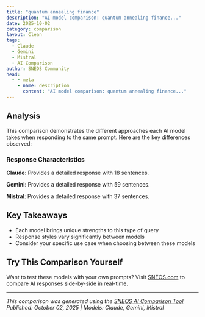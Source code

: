 ```yaml
---
title: "quantum annealing finance"
description: "AI model comparison: quantum annealing finance..."
date: 2025-10-02
category: comparison
layout: Clean
tags:
  - Claude
  - Gemini
  - Mistral
  - AI Comparison
author: SNEOS Community
head:
  - - meta
    - name: description
      content: "AI model comparison: quantum annealing finance..."
---
```


<ChatComparison
  title="quantum annealing finance"
  prompt="quantum annealing finance"
  :responses='{"Claude": "# Quantum Annealing in Finance\n\nQuantum annealing is emerging as a promising approach for solving complex optimization problems in finance. Here\u0027s an overview of its applications and current state:\n\n## What is Quantum Annealing?\n\nQuantum annealing uses quantum mechanical effects to find optimal solutions to combinatorial optimization problems by:\n- Starting with a simple quantum state\n- Gradually evolving the system toward the problem\u0027s ground state\n- Leveraging quantum tunneling to escape local minima\n\n## Key Financial Applications\n\n### 1. **Portfolio Optimization**\n- **Problem**: Selecting optimal asset allocations to maximize return while minimizing risk\n- **Quantum Advantage**: Can handle complex constraints and correlations between large numbers of assets\n- **Example**: Optimizing portfolios with hundreds of assets and multiple risk factors\n\n### 2. **Risk Management**\n- **Value at Risk (VaR) calculations**\n- **Stress testing** across multiple scenarios\n- **Credit risk assessment** with complex interdependencies\n\n### 3. **Algorithmic Trading**\n- **Execution optimization**: Finding optimal trade execution strategies\n- **Market making**: Optimizing bid-ask spreads and inventory management\n- **Arbitrage detection**: Identifying opportunities across multiple markets\n\n### 4. **Fraud Detection**\n- **Pattern recognition** in transaction networks\n- **Anomaly detection** in high-dimensional financial data\n- **Real-time monitoring** of suspicious activities\n\n## Current Industry Players\n\n### Quantum Computing Companies\n- **D-Wave Systems**: Leading quantum annealing hardware provider\n- **Rigetti Computing**: Gate-based quantum computing with optimization focus\n- **IonQ**: Trapped-ion quantum computers\n\n### Financial Institutions\n- **Goldman Sachs**: Researching quantum algorithms for derivatives pricing\n- **JPMorgan Chase**: Quantum computing research lab focusing on optimization\n- **Barclays**: Exploring quantum applications in risk management\n\n## Technical Challenges\n\n### 1. **Problem Formulation**\n- Converting financial problems into QUBO (Quadratic Unconstrained Binary Optimization) format\n- Handling continuous variables in discrete quantum systems\n- Managing problem size limitations\n\n### 2. **Hardware Limitations**\n- **Coherence time**: Quantum states are fragile\n- **Connectivity**: Limited qubit connections affect problem mapping\n- **Noise**: Current quantum devices are noisy intermediate-scale quantum (NISQ) devices\n\n### 3. **Classical Competition**\n- Many financial optimization problems are well-solved by classical algorithms\n- Quantum advantage not yet proven for most practical financial problems\n\n## Real-World Examples\n\n### Case Study 1: Portfolio Optimization at Biogen\n- Used D-Wave quantum annealer for pension fund optimization\n- Handled 60\u002B assets with realistic constraints\n- Achieved comparable results to classical methods with potential for scaling\n\n### Case Study 2: Fraud Detection\n- Applied quantum annealing to detect fraudulent patterns in credit card transactions\n- Modeled as a graph coloring problem\n- Showed promise for real-time applications\n\n## Future Prospects\n\n### Near-term (2-5 years)\n- **Hybrid algorithms** combining classical and quantum methods\n- **Proof-of-concept** demonstrations in specific niches\n- **Algorithm development** for financial-specific problems\n\n### Medium-term (5-10 years)\n- **Fault-tolerant** quantum computers\n- **Clear quantum advantage** for specific financial problems\n- **Integration** with existing financial infrastructure\n\n### Long-term (10\u002B years)\n- **General-purpose** quantum financial computing\n- **Real-time** quantum-enhanced trading systems\n- **Industry transformation** in quantitative finance\n\n## Getting Started\n\n### For Financial Institutions:\n1. **Education**: Train teams on quantum computing basics\n2. **Partnerships**: Collaborate with quantum computing companies\n3. **Pilot projects**: Start with small-scale optimization problems\n4. **Infrastructure**: Begin planning for quantum-classical hybrid systems\n\n### For Developers:\n1. **Learn quantum programming**: Tools like Qiskit, Cirq, or D-Wave\u0027s Ocean SDK\n2. **Study QUBO formulations**: Key skill for quantum annealing\n3. **Practice with simulators**: Before accessing real quantum hardware\n4. **Focus on optimization**: Core strength of current quantum systems\n\nWould you like me to dive deeper into any specific aspect of quantum annealing in finance, such as technical implementation details or specific use cases?", "Gemini": "Quantum annealing offers promising applications in the finance industry, although it\u0027s still in its early stages of development and practical implementation. Here\u0027s a breakdown of how it\u0027s being explored and its potential:\n\n**What is Quantum Annealing?**\n\n* **Optimization Problem Solver:** Quantum annealing is a heuristic algorithm designed to find the global minimum of a complex, high-dimensional objective function. It\u0027s particularly well-suited for optimization problems with many possible solutions, where finding the best solution through classical methods can be computationally intractable.\n* **Quantum Tunneling:** It leverages quantum mechanics, specifically the phenomenon of quantum tunneling. Imagine a ball in a rugged landscape with many hills and valleys. Classical algorithms might get stuck in a local minimum (a valley that\u0027s not the deepest). Quantum annealing helps the \u0022quantum ball\u0022 tunnel through these barriers, increasing the chance of finding the true global minimum (the deepest valley).\n* **Adiabatic Quantum Computation:** It\u0027s considered a form of adiabatic quantum computation, meaning it gradually transforms the system from a known initial state to a final state that encodes the solution to the optimization problem.\n* **D-Wave Systems:** Currently, the primary hardware for quantum annealing is provided by D-Wave Systems.\n\n**Applications in Finance**\n\nHere are some areas where quantum annealing is being investigated and showing promise:\n\n* **Portfolio Optimization:**\n * **Challenge:** Modern portfolio theory involves balancing risk and return by selecting an optimal combination of assets. This becomes computationally challenging as the number of assets grows, especially when considering constraints like diversification, transaction costs, and market impact.\n * **Quantum Annealing Solution:** Quantum annealing can be used to find the portfolio allocation that minimizes risk for a given target return (or maximizes return for a given risk level) subject to various constraints. Researchers are exploring how it handles non-convex constraints and market frictions better than classical methods.\n * **Benefits:** Potentially higher returns, reduced risk, better diversification, and faster rebalancing.\n\n* **Risk Management:**\n * **Challenge:** Calculating Value-at-Risk (VaR) and Conditional Value-at-Risk (CVaR) for complex portfolios requires simulating many scenarios and finding the worst-case losses. Traditional Monte Carlo simulations can be slow and computationally expensive.\n * **Quantum Annealing Solution:** Quantum annealing can be used to find the tail of the loss distribution, thus enabling faster and more accurate VaR and CVaR calculations. It could help identify hidden risks and improve risk management strategies.\n\n* **Algorithmic Trading:**\n * **Challenge:** Executing large trades without significantly impacting market prices requires sophisticated algorithms. These algorithms need to consider order book dynamics, market liquidity, and other factors.\n * **Quantum Annealing Solution:** Quantum annealing could optimize order placement and execution strategies to minimize transaction costs and maximize profitability. It could be used to find the best sequence of orders to execute over time, considering real-time market data.\n\n* **Fraud Detection:**\n * **Challenge:** Detecting fraudulent transactions requires analyzing large datasets and identifying patterns that deviate from normal behavior.\n * **Quantum Annealing Solution:** Quantum annealing can be used to identify complex relationships and anomalies in financial data, potentially improving fraud detection rates and reducing false positives. This could involve finding the \u0022most anomalous\u0022 transaction patterns given historical data and known fraud cases.\n\n* **Credit Scoring:**\n * **Challenge:** Building accurate credit scoring models requires identifying the most relevant factors that predict loan defaults.\n * **Quantum Annealing Solution:** Feature selection for credit scoring models: Quantum annealing can be used to select the most relevant features from a large set of potential predictors, leading to more accurate and robust credit scores.\n\n* **Pricing and Hedging Derivatives:**\n * **Challenge:** Pricing and hedging complex derivatives often involves solving computationally intensive optimization problems.\n * **Quantum Annealing Solution:** Optimizing hedging strategies: Quantum annealing can be used to optimize the hedging strategy for a derivative portfolio, minimizing risk exposure and maximizing profit.\n\n**Advantages (Potential):**\n\n* **Speed:** For certain types of optimization problems, quantum annealing has the *potential* to outperform classical algorithms in terms of speed, especially as problem size increases. However, this is problem-dependent and depends on the specific hardware and software implementation.\n* **Accuracy:** The ability to find the *global* optimum, not just a local optimum, can lead to more accurate solutions and better financial outcomes.\n* **Handling Complexity:** Quantum annealing can handle complex constraints and non-linear relationships that can be difficult for classical methods to address.\n* **Exploring New Models:** The use of quantum annealing can lead to the development of entirely new financial models and strategies.\n\n**Challenges and Limitations:**\n\n* **Hardware Limitations:** Current quantum annealing hardware (e.g., D-Wave) is still limited in terms of the number of qubits, connectivity, and coherence. This restricts the size and complexity of the problems that can be solved.\n* **Programming Model:** Quantum annealing requires a different programming paradigm than classical computing. Formulating financial problems in a way that is suitable for quantum annealing can be challenging.\n* **Noise and Errors:** Quantum systems are susceptible to noise and errors, which can affect the accuracy of the results.\n* **Limited Practical Applications (Currently):** While there is a lot of research activity, there are few examples of quantum annealing being used in *production* financial systems. Most applications are still in the research and development phase.\n* **Quantum Supremacy Still Under Debate:** Whether quantum annealing, as implemented by D-Wave, achieves a true \u0022quantum supremacy\u0022 (i.e., outperforming the best classical algorithms on a practical problem) is still debated within the scientific community.\n* **Problem Formulation:** The need to map financial problems to a Quadratic Unconstrained Binary Optimization (QUBO) or Ising model is not always straightforward and can impact performance.\n\n**Future Outlook:**\n\nThe field of quantum annealing in finance is rapidly evolving. As quantum hardware improves and the software ecosystem matures, we can expect to see more practical applications emerge. The key areas of development are:\n\n* **Hardware advancements:** Increasing the number of qubits, improving qubit connectivity, and reducing noise in quantum annealing devices.\n* **Algorithm development:** Developing more efficient and robust quantum annealing algorithms for financial problems.\n* **Software tools:** Creating user-friendly software tools and libraries that make it easier for financial professionals to use quantum annealing.\n* **Hybrid algorithms:** Combining quantum annealing with classical algorithms to leverage the strengths of both approaches.\n* **Benchmarking:** Developing standardized benchmarks to evaluate the performance of quantum annealing algorithms on financial problems.\n\n**In conclusion:**\n\nQuantum annealing is a promising, but still nascent, technology with the potential to revolutionize various aspects of the finance industry. While significant challenges remain, ongoing research and development are paving the way for more practical applications in the future. It\u0027s a field to watch closely as quantum computing continues to advance. Keep in mind that most applications are currently proof-of-concept or research-oriented.\n", "Mistral": "Quantum annealing is a form of quantum computing that is particularly well-suited for solving optimization problems, which are common in finance. Here are a few areas where quantum annealing can be applied in finance:\n\n1. **Portfolio Optimization**: This is the process of selecting the best portfolio from a set of available investments. Quantum annealing can help find the optimal balance between risk and return by efficiently searching through a vast number of potential portfolios.\n\n2. **Risk Management**: Quantum annealing can be used to optimize Value at Risk (VaR) and Conditional Value at Risk (CVaR) calculations, which are crucial for understanding and managing financial risk.\n\n3. **Fraud Detection**: By optimizing anomaly detection models, quantum annealing can help identify unusual patterns or outliers that may indicate fraudulent activity.\n\n4. **Option Pricing**: Quantum annealing can be used to optimize models for pricing complex financial derivatives, such as options, which involve a large number of variables and potential outcomes.\n\n5. **Credit Scoring**: Quantum annealing can help optimize credit scoring models by improving the classification of creditworthiness, which can lead to better lending decisions.\n\n6. **Arbitrage Opportunities**: Quantum annealing can help identify arbitrage opportunities in the market by solving complex optimization problems that involve multiple assets and time periods.\n\n7. **Supply Chain Optimization**: In financial services, optimizing supply chains can involve managing cash flows, liquidity, and capital efficiently. Quantum annealing can help find optimal solutions for these complex problems.\n\n### How Quantum Annealing Works in Finance\n\nQuantum annealing leverages the principles of quantum mechanics to find the global minimum of a complex energy landscape, which corresponds to the optimal solution of an optimization problem. Here\u2019s a simplified overview of the process:\n\n1. **Problem Formulation**: The financial problem is formulated as an optimization problem, often in the form of a Quadratic Unconstrained Binary Optimization (QUBO) problem.\n\n2. **Mapping to Quantum System**: The QUBO problem is mapped onto a quantum system, where the variables are represented by qubits and the objective function is represented by the Hamiltonian of the system.\n\n3. **Annealing Process**: The quantum system is initialized in a known state and then slowly evolved (annealed) towards the ground state of the Hamiltonian, which corresponds to the optimal solution of the original problem.\n\n4. **Measurement**: The final state of the quantum system is measured to obtain the solution to the optimization problem.\n\n### Benefits of Quantum Annealing in Finance\n\n- **Speed**: Quantum annealing can potentially solve complex optimization problems much faster than classical algorithms.\n- **Scalability**: Quantum annealers can handle large-scale problems that are infeasible for classical computers.\n- **Accuracy**: Quantum annealing can find more accurate solutions by exploring a larger solution space more efficiently.\n\n### Challenges and Considerations\n\n- **Hardware Limitations**: Current quantum annealers have limitations in terms of qubit count, coherence time, and connectivity, which can affect their performance.\n- **Noise and Errors**: Quantum systems are susceptible to noise and errors, which can degrade the quality of the solutions.\n- **Algorithm Development**: Developing efficient quantum algorithms for specific financial problems requires expertise in both quantum computing and finance.\n\n### Companies and Research\n\nSeveral companies and research institutions are actively exploring the use of quantum annealing in finance. For example:\n\n- **D-Wave Systems**: A leading provider of quantum annealing hardware and software.\n- **IBM Quantum**: Offers quantum computing solutions, including quantum annealing, for various industries.\n- **Fujitsu**: Provides quantum-inspired computing solutions that can be used for financial optimization problems.\n\nIn summary, quantum annealing holds significant promise for solving complex optimization problems in finance, potentially leading to more efficient and accurate financial models and decision-making processes."}' 
  published-date="12:48"
/>

## Analysis

This comparison demonstrates the different approaches each AI model takes when responding to the same prompt. Here are the key differences observed:

### Response Characteristics

**Claude**: Provides a detailed response with 18 sentences. 

**Gemini**: Provides a detailed response with 59 sentences. 

**Mistral**: Provides a detailed response with 37 sentences. 

## Key Takeaways

- Each model brings unique strengths to this type of query
- Response styles vary significantly between models
- Consider your specific use case when choosing between these models

## Try This Comparison Yourself

Want to test these models with your own prompts? Visit [SNEOS.com](https://sneos.com) to compare AI responses side-by-side in real-time.

---

*This comparison was generated using the [SNEOS AI Comparison Tool](https://sneos.com)*
*Published: October 02, 2025 | Models: Claude, Gemini, Mistral*
